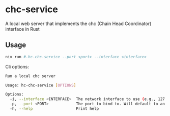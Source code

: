 # chc-service

A local web server that implements the chc (Chain Head Coordinator) interface in Rust

## Usage

```sh
nix run #.hc-chc-service --port <port> --interface <interface>
```

Cli options:
```sh
Run a local chc server

Usage: hc-chc-service [OPTIONS]

Options:
  -i, --interface <INTERFACE>  The network interface to use (e.g., 127.0.0.1). Will default to 127.0.0.1 if not passed
  -p, --port <PORT>            The port to bind to. Will default to an available port if not passed
  -h, --help                   Print help
```
